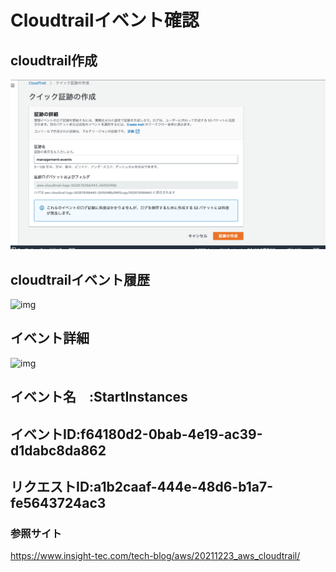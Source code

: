 # Cloudtrailイベント確認

## cloudtrail作成

![img](画像ファイル/cloudtrail_作成画面.png)
 
## cloudtrailイベント履歴

![img](画像ファイル/cloudtrail_イベント履歴画面.png)

## イベント詳細

![img](画像ファイル/cloudtrail_イベント詳細.png)

## イベント名　:StartInstances
## イベントID:f64180d2-0bab-4e19-ac39-d1dabc8da862
## リクエストID:a1b2caaf-444e-48d6-b1a7-fe5643724ac3





### 参照サイト
https://www.insight-tec.com/tech-blog/aws/20211223_aws_cloudtrail/



